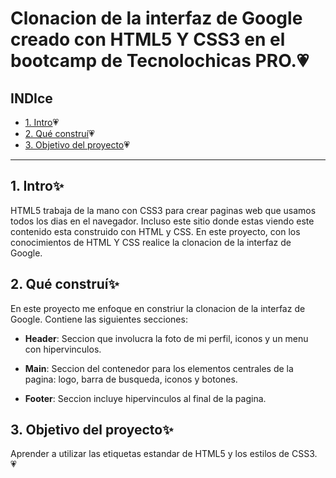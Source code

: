 # Clonacion de la interfaz  de Google  creado con HTML5 Y CSS3 en el bootcamp  de Tecnolochicas PRO.💗
## INDIce
* [1. Intro](#)💗
* [2. Qué construí](#)💗
* [3. Objetivo del proyecto](#)💗

****
## 1. Intro✨
HTML5 trabaja de la mano con CSS3 para crear paginas web que usamos todos los dias en el navegador. Incluso este sitio donde estas viendo este contenido esta construido con HTML y CSS.
En este proyecto, con los conocimientos de HTML Y CSS realice la clonacion de la interfaz de Google.

## 2.  Qué construí✨
En este proyecto me enfoque en constriur la clonacion de la interfaz de Google. Contiene las siguientes secciones:

* **Header**: Seccion que involucra la foto de mi perfil, iconos y un menu con hipervinculos.

* **Main**: Seccion del contenedor para los elementos centrales de la pagina: logo, barra de busqueda, iconos y botones.

* **Footer**: Seccion incluye hipervinculos al final de la pagina.

## 3. Objetivo del proyecto✨
Aprender a utilizar  las etiquetas estandar de HTML5 y los estilos de CSS3. 💗
